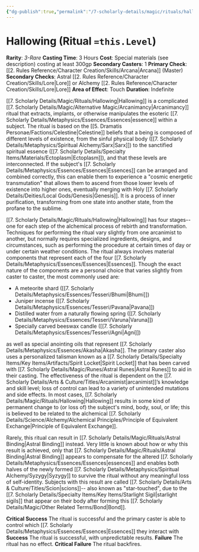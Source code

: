 ```yaml
---
{"dg-publish":true,"permalink":"/7-scholarly-details/magic/rituals/hallowing/","noteIcon":""}
---
```


# Hallowing (Ritual `=this.Level`)

**Rarity**: *3-Rare*
**Casting Time**: 3 Hours
**Cost**: Special materials (see description) costing at least 300gp
**Secondary Casters**: 1
**Primary Check**: [[2. Rules Reference/Character Creation/Skills/Arcana\|Arcana]] (Master)
**Secondary Checks**: Astral [[2. Rules Reference/Character Creation/Skills/Lore\|Lore]] or Alchemy [[2. Rules Reference/Character Creation/Skills/Lore\|Lore]]
**Area of Effect**: Touch
**Duration**: Indefinite

[[7. Scholarly Details/Magic/Rituals/Hallowing\|Hallowing]] is a complicated [[7. Scholarly Details/Magic/Alternative Magic/Arcanimancy\|Arcanimancy]] ritual that extracts, implants, or otherwise manipulates the esoteric [[7. Scholarly Details/Metaphysics/Essences/Essences\|essence]] within a subject. The ritual is based on the [[5. Dramatis Personae/Factions/Celestine\|Celestine]] beliefs that a being is composed of different levels of existence, from the sinful physical body ([[7. Scholarly Details/Metaphysics/Spiritual Alchemy/Sarx\|Sarx]]) to the sanctified spiritual essence ([[7. Scholarly Details/Specialty Items/Materials/Ectoplasm\|Ectoplasm]]), and that these levels are interconnected. If the subject's [[7. Scholarly Details/Metaphysics/Essences/Essences\|Essences]] can be arranged and combined correctly, this can enable them to experience a "cosmic energetic transmutation" that allows them to ascend from those lower levels of existence into higher ones, eventually merging with Holy [[7. Scholarly Details/Deities/Local Gods/Genesis\|Genesis]]. It is a process of inner purification, transforming from one state into another state, from the profane to the sublime.

[[7. Scholarly Details/Magic/Rituals/Hallowing\|Hallowing]] has four stages-- one for each step of the alchemical process of rebirth and transformation. Techniques for performing the ritual vary slightly from one arcanimist to another, but normally requires specialized ingredients, designs, and circumstances, such as performing the procedure at certain times of day or under certain weather conditions. The ritual always involves material components that represent each of the four [[7. Scholarly Details/Metaphysics/Essences/Essences\|Essences]]. Though the exact nature of the components are a personal choice that varies slightly from caster to caster, the most commonly used are:

- A meteorite shard ([[7. Scholarly Details/Metaphysics/Essences/Tesseri/Bhumi\|Bhumi]])
- Juniper incense ([[7. Scholarly Details/Metaphysics/Essences/Tesseri/Pavana\|Pavana]])
- Distilled water from a naturally flowing spring ([[7. Scholarly Details/Metaphysics/Essences/Tesseri/Varuna\|Varuna]])
- Specially carved beeswax candle ([[7. Scholarly Details/Metaphysics/Essences/Tesseri/Agni\|Agni]])

as well as special anointing oils that represent [[7. Scholarly Details/Metaphysics/Essences/Akasha\|Akasha]]. The primary caster also uses a personalized talisman known as a [[7. Scholarly Details/Specialty Items/Key Items/Artifacts/Spirit Locket\|Spirit Locket]] that has been carved with [[7. Scholarly Details/Magic/Runes/Astral Runes\|Astral Runes]] to aid in their casting. The effectiveness of the ritual is dependent on the [[7. Scholarly Details/Arts & Culture/Titles/Arcanimist\|arcanimist]]’s knowledge and skill level; loss of control can lead to a variety of unintended mutations and side effects. In most cases, [[7. Scholarly Details/Magic/Rituals/Hallowing\|Hallowing]] results in some kind of permanent change to (or loss of) the subject's mind, body, soul, or life; this is believed to be related to the alchemical [[7. Scholarly Details/Science/Alchemy/Alchemical Principles/Principle of Equivalent Exchange\|Principle of Equivalent Exchange]]. 

Rarely, this ritual can result in [[7. Scholarly Details/Magic/Rituals/Astral Binding\|Astral Binding]] instead. Very little is known about how or why this result is achieved, only that [[7. Scholarly Details/Magic/Rituals/Astral Binding\|Astral Binding]] appears to compensate for the altered [[7. Scholarly Details/Metaphysics/Essences/Essences\|essences]] and enables both halves of the newly formed [[7. Scholarly Details/Metaphysics/Spiritual Alchemy/Syzygy\|Syzygy]] to survive the ritual without any meaningful loss of self-identity. Subjects with this result are called [[7. Scholarly Details/Arts & Culture/Titles/Scion\|scions]]-- also known as "star-touched", due to the [[7. Scholarly Details/Specialty Items/Key Items/Starlight Sigil\|starlight sigils]] that appear on their body after forming this [[7. Scholarly Details/Magic/Other Related Terms/Bond\|Bond]].  

**Critical Success** The ritual is successful and the primary caster is able to control which [[7. Scholarly Details/Metaphysics/Essences/Essences\|Essences]] they interact with
**Success** The ritual is successful, with unpredictable results.
**Failure** The ritual has no effect.
**Critical Failure** The ritual backfires. 
